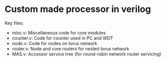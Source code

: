 # Custom made processor in verilog

Key files:
 - misc.v: Miscellaneous code for core modules
 - counter.v: Code for counter used in PC and WDT
 - node.v: Code for nodes on torus network
 - router.v: Node and core routers for nested torus network
 - MAS.v: Accessor service tree (for round-robin network router servicing)
